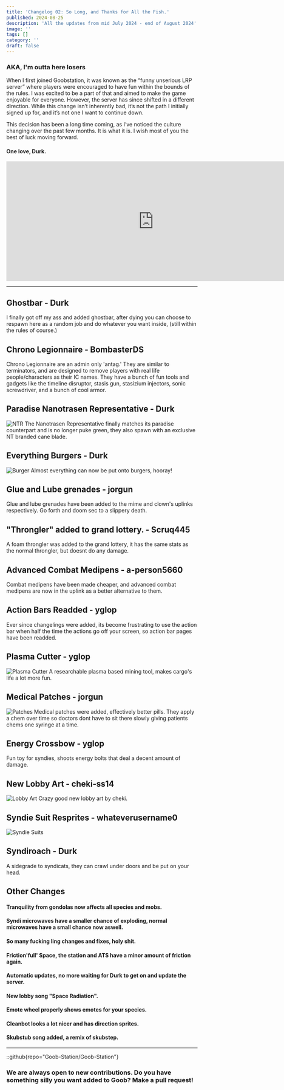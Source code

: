 ```yaml
---
title: 'Changelog 02: So Long, and Thanks for All the Fish.'
published: 2024-08-25
description: 'All the updates from mid July 2024 - end of August 2024'
image: ''
tags: []
category: ''
draft: false 
---
```

### AKA, I'm outta here losers
When I first joined Goobstation, it was known as the “funny unserious LRP server” where players were encouraged to have fun within the bounds of the rules. I was excited to be a part of that and aimed to make the game enjoyable for everyone. However, the server has since shifted in a different direction. While this change isn’t inherently bad, it’s not the path I initially signed up for, and it’s not one I want to continue down.

This decision has been a long time coming, as I’ve noticed the culture changing over the past few months. It is what it is. I wish most of you the best of luck moving forward.
#### One love, Durk.
<iframe width="775" height="315" src="https://www.youtube.com/embed/Ktatsqnb4Cw?si=Ni99cb4n4g4k1KoA" title="YouTube video player" frameborder="0" allow="accelerometer; autoplay; clipboard-write; encrypted-media; gyroscope; picture-in-picture; web-share" referrerpolicy="strict-origin-when-cross-origin" allowfullscreen></iframe>

---
## Ghostbar - Durk
I finally got off my ass and added ghostbar, after dying you can choose to respawn here as a random job and do whatever you want inside, (still within the rules of course.)

## Chrono Legionnaire - BombasterDS
Chrono Legionnaire are an admin only 'antag.' They are similar to terminators, and are designed to remove players with real life people/characters as their IC names. They have a bunch of fun tools and gadgets like the timeline disruptor, stasis gun, stasizium injectors, sonic screwdriver, and a bunch of cool armor. 

## Paradise Nanotrasen Representative - Durk
![NTR](./ntr.png)
The Nanotrasen Representative finally matches its paradise counterpart and is no longer puke green, they also spawn with an exclusive NT branded cane blade.

## Everything Burgers - Durk
![Burger](./burger.png)
Almost everything can now be put onto burgers, hooray!

## Glue and Lube grenades - jorgun
Glue and lube grenades have been added to the mime and clown's uplinks respectively. Go forth and doom sec to a slippery death.

## "Throngler" added to grand lottery. - Scruq445
A foam throngler was added to the grand lottery, it has the same stats as the normal throngler, but doesnt do any damage.

## Advanced Combat Medipens - a-person5660
Combat medipens have been made cheaper, and advanced combat medipens are now in the uplink as a better alternative to them.

## Action Bars Readded - yglop
Ever since changelings were added, its become frustrating to use the action bar when half the time the actions go off your screen, so action bar pages have been readded.

## Plasma Cutter - yglop
![Plasma Cutter](./plasmacutter.png)
A researchable plasma based mining tool, makes cargo's life a lot more fun.

## Medical Patches - jorgun
![Patches](./patches.png)
Medical patches were added, effectively better pills. They apply a chem over time so doctors dont have to sit there slowly giving patients chems one syringe at a time.

## Energy Crossbow - yglop
Fun toy for syndies, shoots energy bolts that deal a decent amount of damage.

## New Lobby Art - cheki-ss14
![Lobby Art](./lobbyart.png)
Crazy good new lobby art by cheki.

## Syndie Suit Resprites - whateverusername0
![Syndie Suits](./syndiesuits.png)

## Syndiroach - Durk
A sidegrade to syndicats, they can crawl under doors and be put on your head.

## Other Changes
#### Tranquility from gondolas now affects all species and mobs.
#### Syndi microwaves have a smaller chance of exploding, normal microwaves have a small chance now aswell.
#### So many fucking ling changes and fixes, holy shit.
#### Friction'full' Space, the station and ATS have a minor amount of friction again.
#### Automatic updates, no more waiting for Durk to get on and update the server.
#### New lobby song "Space Radiation".
#### Emote wheel properly shows emotes for your species.
#### Cleanbot looks a lot nicer and has direction sprites.
#### Skubstub song added, a remix of skubstep.
---
::github{repo="Goob-Station/Goob-Station"}
### We are always open to new contributions. Do you have something silly you want added to Goob? Make a pull request!
